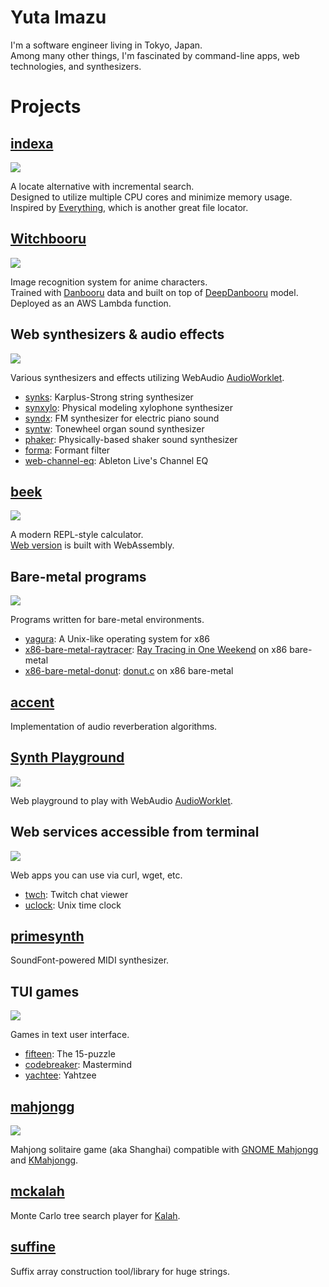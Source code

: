# **Yuta Imazu**

I'm a software engineer living in Tokyo, Japan. \
Among many other things, I'm fascinated by command-line apps, web technologies, and synthesizers.

# Projects

## [indexa](https://github.com/mosmeh/indexa)

![](imgs/indexa.png)

A locate alternative with incremental search. \
Designed to utilize multiple CPU cores and minimize memory usage. \
Inspired by [Everything](https://www.voidtools.com/), which is another great file locator.

## [Witchbooru](https://mosmeh.github.io/witchbooru/)

![](imgs/witchbooru.png)

Image recognition system for anime characters. \
Trained with [Danbooru](https://danbooru.donmai.us/) data and built on top of [DeepDanbooru](https://github.com/KichangKim/DeepDanbooru) model. \
Deployed as an AWS Lambda function.

## Web synthesizers & audio effects

![](imgs/syndx.png)

Various synthesizers and effects utilizing WebAudio [AudioWorklet](https://developer.mozilla.org/en-US/docs/Web/API/AudioWorklet).

-   [synks](https://mosmeh.github.io/synks/): Karplus-Strong string synthesizer
-   [synxylo](https://mosmeh.github.io/synxylo/): Physical modeling xylophone synthesizer
-   [syndx](https://mosmeh.github.io/syndx/): FM synthesizer for electric piano sound
-   [syntw](https://mosmeh.github.io/syntw/): Tonewheel organ sound synthesizer
-   [phaker](https://mosmeh.github.io/phaker/): Physically-based shaker sound synthesizer
-   [forma](https://mosmeh.github.io/forma/): Formant filter
-   [web-channel-eq](https://mosmeh.github.io/web-channel-eq/): Ableton Live's Channel EQ

## [beek](https://github.com/mosmeh/beek)

![](imgs/beek.png)

A modern REPL-style calculator. \
[Web version](https://mosmeh.github.io/beek/) is built with WebAssembly.

## Bare-metal programs

![](imgs/yagura.png)

Programs written for bare-metal environments.

-   [yagura](https://github.com/mosmeh/yagura): A Unix-like operating system for x86
-   [x86-bare-metal-raytracer](https://github.com/mosmeh/x86-bare-metal-raytracer): [Ray Tracing in One Weekend](https://raytracing.github.io/books/RayTracingInOneWeekend.html) on x86 bare-metal
-   [x86-bare-metal-donut](https://github.com/mosmeh/x86-bare-metal-donut): [donut.c](https://www.a1k0n.net/2006/09/15/obfuscated-c-donut.html) on x86 bare-metal

## [accent](https://github.com/mosmeh/accent)

Implementation of audio reverberation algorithms.

## [Synth Playground](https://mosmeh.github.io/synth-playground/)

![](imgs/synth-playground.png)

Web playground to play with WebAudio [AudioWorklet](https://developer.mozilla.org/en-US/docs/Web/API/AudioWorklet).

## Web services accessible from terminal

![](imgs/uclock.png)

Web apps you can use via curl, wget, etc.

-   [twch](https://github.com/mosmeh/twch): Twitch chat viewer
-   [uclock](https://github.com/mosmeh/uclock): Unix time clock

## [primesynth](https://github.com/mosmeh/primesynth)

SoundFont-powered MIDI synthesizer.

## TUI games

![](imgs/yachtee.png)

Games in text user interface.

-   [fifteen](https://github.com/mosmeh/fifteen): The 15-puzzle
-   [codebreaker](https://github.com/mosmeh/codebreaker): Mastermind
-   [yachtee](https://github.com/mosmeh/yachtee): Yahtzee

## [mahjongg](https://github.com/mosmeh/mahjongg)

![](imgs/mahjongg.png)

Mahjong solitaire game (aka Shanghai) compatible with [GNOME Mahjongg](https://wiki.gnome.org/Apps/Mahjongg) and [KMahjongg](https://games.kde.org/games/kmahjongg/).

## [mckalah](https://github.com/mosmeh/mckalah)

Monte Carlo tree search player for [Kalah](https://en.wikipedia.org/wiki/Kalah).

## [suffine](https://github.com/mosmeh/suffine)

Suffix array construction tool/library for huge strings.
